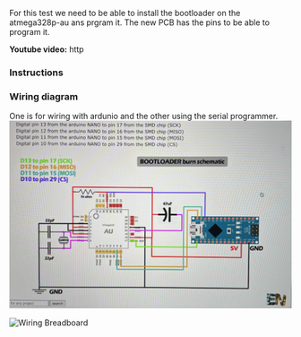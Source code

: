 For this test we need to be able to install the bootloader on the atmega328p-au ans prgram it. The new PCB has the pins to be able to program it.

**Youtube video:** http

### Instructions


### Wiring diagram
One is for wiring with ardunio and the other using the serial programmer.
![Wiring Breadboard](images/1.png)

![Wiring Breadboard](images/2.png)
